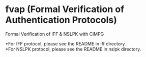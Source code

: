 # fvap (Formal Verification of Authentication Protocols)  
Formal Verification of IFF & NSLPK with CiMPG  
  
*For IFF protocol, please see the README in iff directory.  
*For NSLPK protocol, please see the README in nslpk directory.  
